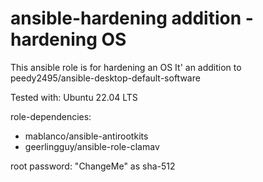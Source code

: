 # ansible-hardening addition - hardening OS

This ansible role is for hardening an OS 
It' an addition to peedy2495/ansible-desktop-default-software

Tested with: Ubuntu 22.04 LTS

role-dependencies:
- mablanco/ansible-antirootkits
- geerlingguy/ansible-role-clamav

root password: "ChangeMe" as sha-512